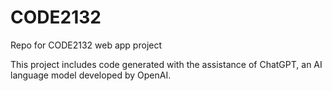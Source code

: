 # CODE2132
Repo for CODE2132 web app project

This project includes code generated with the assistance of ChatGPT, an AI language model developed by OpenAI.
